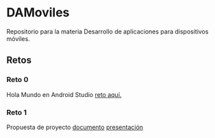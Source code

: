 # DAMoviles
Repositorio para la materia Desarrollo de aplicaciones para dispositivos móviles.


## Retos
### Reto 0
Hola Mundo en Android Studio
[reto aquí.](https://github.com/DiaNavarrete/DAMoviles/tree/master/Reto)

### Reto 1
Propuesta de proyecto
[documento](https://docs.google.com/document/d/1_aTrNEHrykB-bcLvoU6o7x1liTZDUPT3UQyZgv9dYDs/edit?usp=sharing)
[presentación](https://docs.google.com/presentation/d/1hCNMgn_EK6lET-s42iMCPM1h0fXyq4NCRL0jg6Sm4Hk/edit?usp=sharing)
